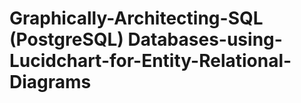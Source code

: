 # Graphically-Architecting-SQL (PostgreSQL) Databases-using-Lucidchart-for-Entity-Relational-Diagrams
